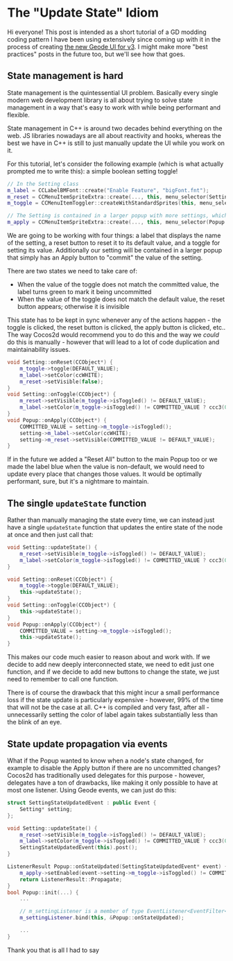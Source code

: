 # The "Update State" Idiom

Hi everyone! This post is intended as a short tutorial of a GD modding coding pattern I have been using extensively since coming up with it in the process of creating [the new Geode UI for v3](https://x.com/GeodeSDK/status/1804590178931245129). I might make more "best practices" posts in the future too, but we'll see how that goes.

## State management is hard

State management is the quintessential UI problem. Basically every single modern web development library is all about trying to solve state management in a way that's easy to work with while being performant and flexible.

State management in C++ is around two decades behind everything on the web. JS libraries nowadays are all about reactivity and hooks, whereas the best we have in C++ is still to just manually update the UI while you work on it.

For this tutorial, let's consider the following example (which is what actually prompted me to write this): a simple boolean setting toggle!

```cpp
// In the Setting class
m_label = CCLabelBMFont::create("Enable Feature", "bigFont.fnt");
m_reset = CCMenuItemSpriteExtra::create(..., this, menu_selector(Setting::onReset));
m_toggle = CCMenuItemToggler::createWithStandardSprites(this, menu_selector(Setting::onToggle));

// The Setting is contained in a larger popup with more settings, which we shall call Popup
m_apply = CCMenuItemSpriteExtra::create(..., this, menu_selector(Popup::onApply));
```

We are going to be working with four things: a label that displays the name of the setting, a reset button to reset it to its default value, and a toggle for setting its value. Additionally our setting will be contained in a larger popup that simply has an Apply button to "commit" the value of the setting.

There are two states we need to take care of:

 * When the value of the toggle does not match the committed value, the label turns green to mark it being uncommitted
 * When the value of the toggle does not match the default value, the reset button appears; otherwise it is invisible

This state has to be kept in sync whenever any of the actions happen - the toggle is clicked, the reset button is clicked, the apply button is clicked, etc.. The way Cocos2d would recommend you to do this and the way we *could* do this is manually - however that will lead to a lot of code duplication and maintainability issues.

```cpp
void Setting::onReset(CCObject*) {
    m_toggle->toggle(DEFAULT_VALUE);
    m_label->setColor(ccWHITE);
    m_reset->setVisible(false);
}
void Setting::onToggle(CCObject*) {
    m_reset->setVisible(m_toggle->isToggled() != DEFAULT_VAlUE);
    m_label->setColor(m_toggle->isToggled() != COMMITTED_VALUE ? ccc3(0, 255, 0) : ccWHITE);
}
void Popup::onApply(CCObject*) {
    COMMITTED_VALUE = setting->m_toggle->isToggled();
    setting->m_label->setColor(ccWHITE);
    setting->m_reset->setVisible(COMMITTED_VALUE != DEFAULT_VALUE);
}
```

If in the future we added a "Reset All" button to the main Popup too or we made the label blue when the value is non-default, we would need to update every place that changes those values. It would be optimally performant, sure, but it's a nightmare to maintain.

## The single `updateState` function

Rather than manually managing the state every time, we can instead just have a single `updateState` function that updates the entire state of the node at once and then just call that:

```cpp
void Setting::updateState() {
    m_reset->setVisible(m_toggle->isToggled() != DEFAULT_VAlUE);
    m_label->setColor(m_toggle->isToggled() != COMMITTED_VALUE ? ccc3(0, 255, 0) : ccWHITE);
}

void Setting::onReset(CCObject*) {
    m_toggle->toggle(DEFAULT_VALUE);
    this->updateState();
}
void Setting::onToggle(CCObject*) {
    this->updateState();
}
void Popup::onApply(CCObject*) {
    COMMITTED_VALUE = setting->m_toggle->isToggled();
    this->updateState();
}
```

This makes our code much easier to reason about and work with. If we decide to add new deeply interconnected state, we need to edit just one function, and if we decide to add new buttons to change the state, we just need to remember to call one function.

There is of course the drawback that this might incur a small performance loss if the state update is particularly expensive - however, 99% of the time that will not be the case at all. C++ is compiled and very fast, after all - unnecessarily setting the color of label again takes substantially less than the blink of an eye.

## State update propagation via events

What if the Popup wanted to know when a node's state changed, for example to disable the Apply button if there are no uncommitted changes? Cocos2d has traditionally used delegates for this purpose - however, delegates have a ton of drawbacks, like making it only possible to have at most one listener. Using Geode events, we can just do this:

```cpp
struct SettingStateUpdatedEvent : public Event {
    Setting* setting;
};

void Setting::updateState() {
    m_reset->setVisible(m_toggle->isToggled() != DEFAULT_VAlUE);
    m_label->setColor(m_toggle->isToggled() != COMMITTED_VALUE ? ccc3(0, 255, 0) : ccWHITE);
    SettingStateUpdatedEvent(this).post();
}

ListenerResult Popup::onStateUpdated(SettingStateUpdatedEvent* event) {
    m_apply->setEnabled(event->setting->m_toggle->isToggled() != COMMITED_VALUE);
    return ListenerResult::Propagate;
}
bool Popup::init(...) {
    ...

    // m_settingListener is a member of type EventListener<EventFilter<SettingStateUpdatedEvent>>
    m_settingListener.bind(this, &Popup::onStateUpdated);

    ...
}
```

Thank you that is all I had to say

